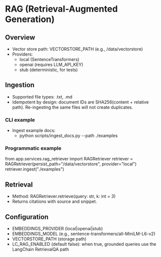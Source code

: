 # RAG (Retrieval-Augmented Generation)

## Overview
- Vector store path: VECTORSTORE_PATH (e.g., /data/vectorstore)
- Providers:
  - local (SentenceTransformers)
  - openai (requires LLM_API_KEY)
  - stub (deterministic, for tests)

## Ingestion
- Supported file types: .txt, .md
- Idempotent by design: document IDs are SHA256(content + relative path). Re-ingesting the same files will not create duplicates.

### CLI example
- Ingest example docs:
  - python scripts/ingest_docs.py --path ./examples

### Programmatic example
from app.services.rag_retriever import RAGRetriever
retriever = RAGRetriever(persist_path="/data/vectorstore", provider="local")
retriever.ingest("./examples")

## Retrieval
- Method: RAGRetriever.retrieve(query: str, k: int = 3)
- Returns citations with source and snippet.

## Configuration
- EMBEDDINGS_PROVIDER (local|openai|stub)
- EMBEDDINGS_MODEL (e.g., sentence-transformers/all-MiniLM-L6-v2)
- VECTORSTORE_PATH (storage path)
- LC_RAG_ENABLED (default false): when true, grounded queries use the LangChain RetrievalQA path
